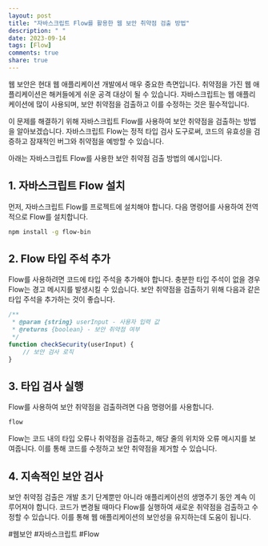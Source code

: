 ```yaml
---
layout: post
title: "자바스크립트 Flow를 활용한 웹 보안 취약점 검출 방법"
description: " "
date: 2023-09-14
tags: [Flow]
comments: true
share: true
---
```


웹 보안은 현대 웹 애플리케이션 개발에서 매우 중요한 측면입니다. 취약점을 가진 웹 애플리케이션은 해커들에게 쉬운 공격 대상이 될 수 있습니다. 자바스크립트는 웹 애플리케이션에 많이 사용되며, 보안 취약점을 검출하고 이를 수정하는 것은 필수적입니다. 

이 문제를 해결하기 위해 자바스크립트 Flow를 사용하여 보안 취약점을 검출하는 방법을 알아보겠습니다. 자바스크립트 Flow는 정적 타입 검사 도구로써, 코드의 유효성을 검증하고 잠재적인 버그와 취약점을 예방할 수 있습니다. 

아래는 자바스크립트 Flow를 사용한 보안 취약점 검출 방법의 예시입니다.

## 1. 자바스크립트 Flow 설치

먼저, 자바스크립트 Flow를 프로젝트에 설치해야 합니다. 다음 명령어를 사용하여 전역적으로 Flow를 설치합니다.

```bash
npm install -g flow-bin
```

## 2. Flow 타입 주석 추가

Flow를 사용하려면 코드에 타입 주석을 추가해야 합니다. 충분한 타입 주석이 없을 경우 Flow는 경고 메시지를 발생시킬 수 있습니다. 보안 취약점을 검출하기 위해 다음과 같은 타입 주석을 추가하는 것이 좋습니다.

```javascript
/**
 * @param {string} userInput - 사용자 입력 값
 * @returns {boolean} - 보안 취약점 여부
 */
function checkSecurity(userInput) {
    // 보안 검사 로직
}
```

## 3. 타입 검사 실행

Flow를 사용하여 보안 취약점을 검출하려면 다음 명령어를 사용합니다.

```bash
flow
```

Flow는 코드 내의 타입 오류나 취약점을 검출하고, 해당 줄의 위치와 오류 메시지를 보여줍니다. 이를 통해 코드를 수정하고 보안 취약점을 제거할 수 있습니다.

## 4. 지속적인 보안 검사

보안 취약점 검출은 개발 초기 단계뿐만 아니라 애플리케이션의 생명주기 동안 계속 이루어져야 합니다. 코드가 변경될 때마다 Flow를 실행하여 새로운 취약점을 검출하고 수정할 수 있습니다. 이를 통해 웹 애플리케이션의 보안성을 유지하는데 도움이 됩니다.

#웹보안 #자바스크립트 #Flow